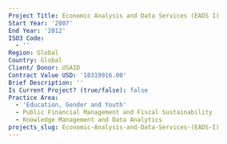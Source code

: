 ```yaml
---
Project Title: Economic Analysis and Data Services (EADS I)
Start Year: '2007'
End Year: '2012'
ISO3 Code:
  - ''
Region: Global
Country: Global
Client/ Donor: USAID
Contract Value USD: '18319916.00'
Brief Description: ''
Is Current Project? (true/false): false
Practice Area:
  - 'Education, Gender and Youth'
  - Public Financial Management and Fiscal Sustainability
  - Knowledge Management and Data Analytics
projects_slug: Economic-Analysis-and-Data-Services-(EADS-I)
---
```

